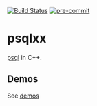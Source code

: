 [![Build Status](https://travis-ci.com/yyang-even/Postgres_Client.svg?branch=master)](https://travis-ci.com/yyang-even/Postgres_Client) [![pre-commit](https://img.shields.io/badge/pre--commit-enabled-brightgreen?logo=pre-commit&logoColor=white)](https://github.com/pre-commit/pre-commit)

# psqlxx
[psql](http://postgresguide.com/utilities/psql.html) in C++.

## Demos
See [demos](doc/demos/demos.md)
